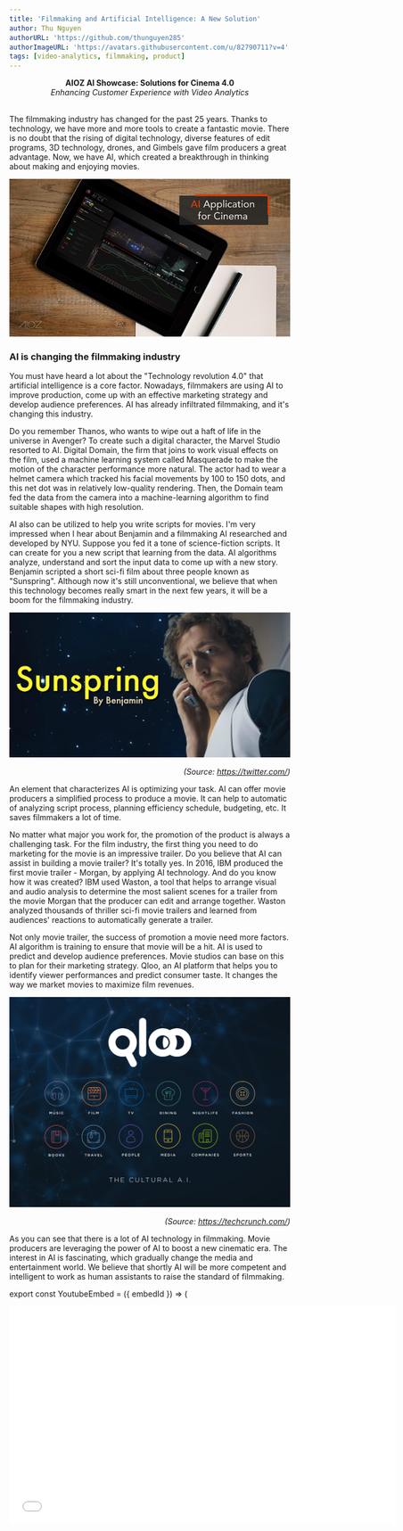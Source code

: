 ```yaml
---
title: 'Filmmaking and Artificial Intelligence: A New Solution'
author: Thu Nguyen
authorURL: 'https://github.com/thunguyen285'
authorImageURL: 'https://avatars.githubusercontent.com/u/82790711?v=4'
tags: [video-analytics, filmmaking, product]
---
```


<center><YoutubeEmbed embedId="kSsg6excxZU"/></center>
<center><b>AIOZ AI Showcase: Solutions for Cinema 4.0</b><br/><i>Enhancing Customer Experience with Video Analytics</i></center> <br/>

The filmmaking industry has changed for the past 25 years. Thanks to technology, we have more and more tools to create a fantastic movie. There is no doubt that the rising of digital technology, diverse features of edit programs, 3D technology, drones, and Gimbels gave film producers a great advantage. Now, we have AI, which created a breakthrough in thinking about making and enjoying movies.

![](https://github.com/aioz-ai/ai-docs-cms/blob/main/content/blog/assets/2021-07-23-filmmaking/aioz-aicx.png?raw=true)

<!--truncate-->

### AI is changing the filmmaking industry

You must have heard a lot about the "Technology revolution 4.0" that artificial intelligence is a core factor. Nowadays, filmmakers are using AI to improve production, come up with an effective marketing strategy and develop audience preferences. AI has already infiltrated filmmaking, and it's changing this industry.

Do you remember Thanos, who wants to wipe out a haft of life in the universe in Avenger? To create such a digital character, the Marvel Studio resorted to AI. Digital Domain, the firm that joins to work visual effects on the film, used a machine learning system called Masquerade to make the motion of the character performance more natural. The actor had to wear a helmet camera which tracked his facial movements by 100 to 150 dots, and this net dot was in relatively low-quality rendering. Then, the Domain team fed the data from the camera into a machine-learning algorithm to find suitable shapes with high resolution.

AI also can be utilized to help you write scripts for movies. I'm very impressed when I hear about Benjamin and a filmmaking AI researched and developed by NYU. Suppose you fed it a tone of science-fiction scripts. It can create for you a new script that learning from the data. AI algorithms analyze, understand and sort the input data to come up with a new story. Benjamin scripted a short sci-fi film about three people known as "Sunspring". Although now it's still unconventional, we believe that when this technology becomes really smart in the next few years, it will be a boom for the filmmaking industry.

![](https://github.com/aioz-ai/ai-docs-cms/blob/main/content/blog/assets/2021-07-23-filmmaking/ClFR7HYWMAE8mKv.jpeg?raw=true)

*<div align="right">(Source: <a href="https://twitter.com/">https://twitter.com/</a>)</div>*

An element that characterizes AI is optimizing your task. AI can offer movie producers a simplified process to produce a movie. It can help to automatic of analyzing script process, planning efficiency schedule, budgeting, etc. It saves filmmakers a lot of time.

No matter what major you work for, the promotion of the product is always a challenging task. For the film industry, the first thing you need to do marketing for the movie is an impressive trailer. Do you believe that AI can assist in building a movie trailer? It's totally yes. In 2016, IBM produced the first movie trailer - Morgan, by applying AI technology. And do you know how it was created? IBM used Waston, a tool that helps to arrange visual and audio analysis to determine the most salient scenes for a trailer from the movie Morgan that the producer can edit and arrange together. Waston analyzed thousands of thriller sci-fi movie trailers and learned from audiences' reactions to automatically generate a trailer.

Not only movie trailer, the success of promotion a movie need more factors. AI algorithm is training to ensure that movie will be a hit. AI is used to predict and develop audience preferences. Movie studios can base on this to plan for their marketing strategy. Qloo, an AI platform that helps you to identify viewer performances and predict consumer taste. It changes the way we market movies to maximize film revenues.

![](https://github.com/aioz-ai/ai-docs-cms/blob/main/content/blog/assets/2021-07-23-filmmaking/qloo-press-image.jpeg?raw=true)

*<div align="right">(Source: <a href="https://techcrunch.com/">https://techcrunch.com/</a>)</div>*

As you can see that there is a lot of AI technology in filmmaking. Movie producers are leveraging the power of AI to boost a new cinematic era. The interest in AI is fascinating, which gradually change the media and entertainment world. We believe that shortly AI will be more competent and intelligent to work as human assistants to raise the standard of filmmaking.

export const YoutubeEmbed = ({ embedId }) => (
  <div className="video-responsive">
    <iframe
      width="693"
      height="390"
      src={`https://www.youtube.com/embed/${embedId}`}
      frameBorder="0"
      allow="accelerometer; autoplay; clipboard-write; encrypted-media; gyroscope; picture-in-picture"
      allowFullScreen
      title="Embedded youtube"
    />
  </div>
);
